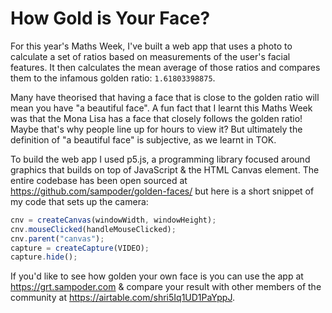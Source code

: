 # How Gold is Your Face?

For this year's Maths Week, I've built a web app that uses a photo to calculate a set of ratios based on measurements of the user's facial features. It then calculates the mean average of those ratios and compares them to the infamous golden ratio: `1.61803398875`.

Many have theorised that having a face that is close to the golden ratio will mean you have "a beautiful face". A fun fact that I learnt this Maths Week was that the Mona Lisa has a face that closely follows the golden ratio! Maybe that's why people line up for hours to view it? But ultimately the definition of "a beautiful face" is subjective, as we learnt in TOK.

To build the web app I used p5.js, a programming library focused around graphics that builds on top of JavaScript & the HTML Canvas element. The entire codebase has been open sourced at https://github.com/sampoder/golden-faces/ but here is a short snippet of my code that sets up the camera:

```javascript
cnv = createCanvas(windowWidth, windowHeight);
cnv.mouseClicked(handleMouseClicked);
cnv.parent("canvas");
capture = createCapture(VIDEO);
capture.hide();
```

If you'd like to see how golden your own face is you can use the app at https://grt.sampoder.com & compare your result with other members of the community at https://airtable.com/shri5Iq1UD1PaYppJ. 
